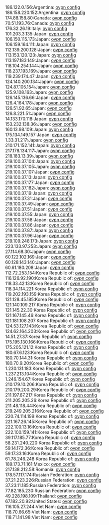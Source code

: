 186.122.0.156:Argentina: [ovpn config](vpn/186_122_0_156.ovpn)  
186.158.220.152:Argentina: [ovpn config](vpn/186_158_220_152.ovpn)  
174.88.158.80:Canada: [ovpn config](vpn/174_88_158_80.ovpn)  
70.51.193.76:Canada: [ovpn config](vpn/70_51_193_76.ovpn)  
176.32.26.19:Italy: [ovpn config](vpn/176_32_26_19.ovpn)  
101.203.3.135:Japan: [ovpn config](vpn/101_203_3_135.ovpn)  
106.150.115.173:Japan: [ovpn config](vpn/106_150_115_173.ovpn)  
106.159.164.111:Japan: [ovpn config](vpn/106_159_164_111.ovpn)  
112.139.200.128:Japan: [ovpn config](vpn/112_139_200_128.ovpn)  
113.153.120.123:Japan: [ovpn config](vpn/113_153_120_123.ovpn)  
113.197.183.149:Japan: [ovpn config](vpn/113_197_183_149.ovpn)  
118.104.254.144:Japan: [ovpn config](vpn/118_104_254_144.ovpn)  
118.237.193.169:Japan: [ovpn config](vpn/118_237_193_169.ovpn)  
119.239.174.47:Japan: [ovpn config](vpn/119_239_174_47.ovpn)  
124.140.200.134:Japan: [ovpn config](vpn/124_140_200_134.ovpn)  
124.87.105.154:Japan: [ovpn config](vpn/124_87_105_154.ovpn)  
125.9.108.163:Japan: [ovpn config](vpn/125_9_108_163.ovpn)  
126.145.136.66:Japan: [ovpn config](vpn/126_145_136_66.ovpn)  
126.4.164.178:Japan: [ovpn config](vpn/126_4_164_178.ovpn)  
126.51.92.65:Japan: [ovpn config](vpn/126_51_92_65.ovpn)  
126.8.221.51:Japan: [ovpn config](vpn/126_8_221_51.ovpn)  
14.133.170.118:Japan: [ovpn config](vpn/14_133_170_118.ovpn)  
153.232.138.36:Japan: [ovpn config](vpn/153_232_138_36.ovpn)  
160.13.98.109:Japan: [ovpn config](vpn/160_13_98_109.ovpn)  
175.134.149.157:Japan: [ovpn config](vpn/175_134_149_157.ovpn)  
1.33.31.217:Japan: [ovpn config](vpn/1_33_31_217.ovpn)  
210.171.152.141:Japan: [ovpn config](vpn/210_171_152_141.ovpn)  
217.178.134.117:Japan: [ovpn config](vpn/217_178_134_117.ovpn)  
218.183.13.39:Japan: [ovpn config](vpn/218_183_13_39.ovpn)  
219.100.37.104:Japan: [ovpn config](vpn/219_100_37_104.ovpn)  
219.100.37.105:Japan: [ovpn config](vpn/219_100_37_105.ovpn)  
219.100.37.107:Japan: [ovpn config](vpn/219_100_37_107.ovpn)  
219.100.37.13:Japan: [ovpn config](vpn/219_100_37_13.ovpn)  
219.100.37.177:Japan: [ovpn config](vpn/219_100_37_177.ovpn)  
219.100.37.182:Japan: [ovpn config](vpn/219_100_37_182.ovpn)  
219.100.37.19:Japan: [ovpn config](vpn/219_100_37_19.ovpn)  
219.100.37.31:Japan: [ovpn config](vpn/219_100_37_31.ovpn)  
219.100.37.49:Japan: [ovpn config](vpn/219_100_37_49.ovpn)  
219.100.37.51:Japan: [ovpn config](vpn/219_100_37_51.ovpn)  
219.100.37.55:Japan: [ovpn config](vpn/219_100_37_55.ovpn)  
219.100.37.58:Japan: [ovpn config](vpn/219_100_37_58.ovpn)  
219.100.37.86:Japan: [ovpn config](vpn/219_100_37_86.ovpn)  
219.100.37.87:Japan: [ovpn config](vpn/219_100_37_87.ovpn)  
219.100.37.96:Japan: [ovpn config](vpn/219_100_37_96.ovpn)  
219.109.248.173:Japan: [ovpn config](vpn/219_109_248_173.ovpn)  
223.133.97.253:Japan: [ovpn config](vpn/223_133_97_253.ovpn)  
27.114.68.30:Japan: [ovpn config](vpn/27_114_68_30.ovpn)  
60.122.102.169:Japan: [ovpn config](vpn/60_122_102_169.ovpn)  
60.128.143.140:Japan: [ovpn config](vpn/60_128_143_140.ovpn)  
60.61.180.208:Japan: [ovpn config](vpn/60_61_180_208.ovpn)  
112.72.253.154:Korea Republic of: [ovpn config](vpn/112_72_253_154.ovpn)  
116.126.92.190:Korea Republic of: [ovpn config](vpn/116_126_92_190.ovpn)  
118.33.42.13:Korea Republic of: [ovpn config](vpn/118_33_42_13.ovpn)  
118.34.114.221:Korea Republic of: [ovpn config](vpn/118_34_114_221.ovpn)  
119.202.193.159:Korea Republic of: [ovpn config](vpn/119_202_193_159.ovpn)  
121.128.45.185:Korea Republic of: [ovpn config](vpn/121_128_45_185.ovpn)  
121.140.109.217:Korea Republic of: [ovpn config](vpn/121_140_109_217.ovpn)  
121.145.22.30:Korea Republic of: [ovpn config](vpn/121_145_22_30.ovpn)  
121.167.145.46:Korea Republic of: [ovpn config](vpn/121_167_145_46.ovpn)  
121.181.108.207:Korea Republic of: [ovpn config](vpn/121_181_108_207.ovpn)  
124.53.127.143:Korea Republic of: [ovpn config](vpn/124_53_127_143.ovpn)  
124.62.164.203:Korea Republic of: [ovpn config](vpn/124_62_164_203.ovpn)  
14.51.27.37:Korea Republic of: [ovpn config](vpn/14_51_27_37.ovpn)  
175.195.130.166:Korea Republic of: [ovpn config](vpn/175_195_130_166.ovpn)  
175.205.121.12:Korea Republic of: [ovpn config](vpn/175_205_121_12.ovpn)  
180.67.6.123:Korea Republic of: [ovpn config](vpn/180_67_6_123.ovpn)  
180.70.144.31:Korea Republic of: [ovpn config](vpn/180_70_144_31.ovpn)  
180.70.9.20:Korea Republic of: [ovpn config](vpn/180_70_9_20.ovpn)  
1.230.131.183:Korea Republic of: [ovpn config](vpn/1_230_131_183.ovpn)  
1.237.213.104:Korea Republic of: [ovpn config](vpn/1_237_213_104.ovpn)  
1.246.154.67:Korea Republic of: [ovpn config](vpn/1_246_154_67.ovpn)  
210.179.10.206:Korea Republic of: [ovpn config](vpn/210_179_10_206.ovpn)  
210.179.200.29:Korea Republic of: [ovpn config](vpn/210_179_200_29.ovpn)  
211.197.67.217:Korea Republic of: [ovpn config](vpn/211_197_67_217.ovpn)  
211.205.205.26:Korea Republic of: [ovpn config](vpn/211_205_205_26.ovpn)  
211.48.118.44:Korea Republic of: [ovpn config](vpn/211_48_118_44.ovpn)  
219.249.205.216:Korea Republic of: [ovpn config](vpn/219_249_205_216.ovpn)  
220.74.114.199:Korea Republic of: [ovpn config](vpn/220_74_114_199.ovpn)  
221.167.26.145:Korea Republic of: [ovpn config](vpn/221_167_26_145.ovpn)  
222.100.13.16:Korea Republic of: [ovpn config](vpn/222_100_13_16.ovpn)  
222.100.159.141:Korea Republic of: [ovpn config](vpn/222_100_159_141.ovpn)  
39.117.185.77:Korea Republic of: [ovpn config](vpn/39_117_185_77.ovpn)  
58.231.240.220:Korea Republic of: [ovpn config](vpn/58_231_240_220.ovpn)  
59.14.172.36:Korea Republic of: [ovpn config](vpn/59_14_172_36.ovpn)  
59.17.33.16:Korea Republic of: [ovpn config](vpn/59_17_33_16.ovpn)  
61.78.246.248:Korea Republic of: [ovpn config](vpn/61_78_246_248.ovpn)  
189.173.71.161:Mexico: [ovpn config](vpn/189_173_71_161.ovpn)  
217.138.212.58:Romania: [ovpn config](vpn/217_138_212_58.ovpn)  
178.57.117.174:Russian Federation: [ovpn config](vpn/178_57_117_174.ovpn)  
37.21.223.226:Russian Federation: [ovpn config](vpn/37_21_223_226.ovpn)  
37.23.11.185:Russian Federation: [ovpn config](vpn/37_23_11_185.ovpn)  
77.82.185.230:Russian Federation: [ovpn config](vpn/77_82_185_230.ovpn)  
49.228.198.109:Thailand: [ovpn config](vpn/49_228_198_109.ovpn)  
67.182.20.92:United States: [ovpn config](vpn/67_182_20_92.ovpn)  
116.105.27.244:Viet Nam: [ovpn config](vpn/116_105_27_244.ovpn)  
118.70.66.65:Viet Nam: [ovpn config](vpn/118_70_66_65.ovpn)  
118.71.141.98:Viet Nam: [ovpn config](vpn/118_71_141_98.ovpn)  
